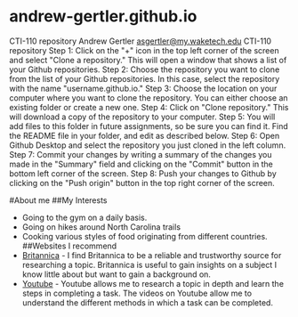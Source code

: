 # andrew-gertler.github.io
CTI-110 repository
Andrew Gertler
asgertler@my.waketech.edu
CTI-110 repository
Step 1: Click on the "+" icon in the top left corner of the screen and select "Clone a repository." This will
open a window that shows a list of your Github repositories.
Step 2: Choose the repository you want to clone from the list of your Github repositories. In this case,
select the repository with the name "username.github.io."
Step 3: Choose the location on your computer where you want to clone the repository. You can either
choose an existing folder or create a new one.
Step 4: Click on "Clone repository." This will download a copy of the repository to your computer.
Step 5: You will add files to this folder in future assignments, so be sure you can find it. Find the
README file in your folder, and edit as described below.
Step 6: Open Github Desktop and select the repository you just cloned in the left column.
Step 7: Commit your changes by writing a summary of the changes you made in the "Summary" field
and clicking on the "Commit" button in the bottom left corner of the screen.
Step 8: Push your changes to Github by clicking on the "Push origin" button in the top right corner of
the screen.

#About me
##My Interests
- Going to the gym on a daily basis.
- Going on hikes around North Carolina trails
- Cooking various styles of food originating from different countries.
##Websites I recommend
- [Britannica](https://www.britannica.com) - I find Britannica to be a reliable and trustworthy source for researching a topic. Britannica is useful to gain insights on a subject I know little about but want to gain a background on.
- [Youtube](https://www.youtube.com) - Youtube allows me to research a topic in depth and learn the steps in completing a task. The videos on Youtube allow me to understand the different methods in which a task can be completed.
